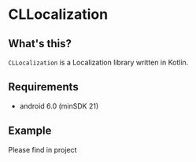 # CLLocalization


## What's this?

`CLLocalization` is a Localization library written in Kotlin.

## Requirements

* android 6.0 (minSDK 21)

## Example

Please find in project
